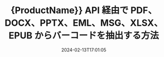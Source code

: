 ---
############################# Static ############################
layout: "auto-gen-parser"
date: 2024-02-13T17:01:05
draft: false
otherformats: ott pdf pps ppsx ppt pptx rtf tex vdx vsdm vsdx vssm vssx vstm vstx vsx

############################# Head ############################
head_title: "Java API 経由で Excel、Word、PDF、およびその他のドキュメントからバーコードを抽出します"
head_description: "GroupDocs.Parser for Java を使用すると、ソフトウェア開発者は、Java アプリ内の PDF、MS Excel、Word、PowerPoint、Outlook、OneNote などのドキュメントからバーコードを抽出できます。"

############################# Header ############################
title: "{ProductName}} API 経由で PDF、DOCX、PPTX、EML、MSG、XLSX、EPUB からバーコードを抽出する方法"
description: "GroupDocs.Parser for Java API を使用すると、ソフトウェア開発者は、PDF、Word (DOC、DOCX)、Excel (XLS、XLSX)、PowerPoint( PPT、{ 330})、Outlook (EML、MSG)、その他多くのドキュメントのページ領域。"
bg_image: "https://cms.admin.containerize.com/templates/aspose/App_Themes/V3/images/bg/header1.png"
bg_overlay: false
button:
    enable: true
    icon: "fas fa-arrow-down"
    label: "無料トライアルをダウンロード"
    link: "https://downloads.groupdocs.com/parser/java"

############################# SubMenu ############################
submenu:
    enable: true

    left:
        img_alt: "GroupDocs.Parser for Java"
        image: "https://cms.admin.containerize.com/templates/groupdocs/images/product-logos/90x90-noborder/groupdocs-parser-java.png"
        product: "GroupDocs.Parser"
        platform: "Java"

    middle:
        button:

            # button loop
            - link: "https://apireference.groupdocs.com/parser/java"
              text: "APIリファレンス"

            # button loop
            - link: "https://github.com/groupdocs-parser"
              text: "コード例"

            # button loop
            - link: "https://products.groupdocs.app/parser/family"
              text: "ライブデモ"

            # button loop
            - link: "https://purchase.groupdocs.com/pricing/parser/java"
              text: "価格設定"

    right:
        link_download: "https://downloads.groupdocs.com/parser"
        link_learn: "https://docs.groupdocs.com/parser/java"
        link_buy: "https://purchase.groupdocs.com"

############################# About ############################
about:
    enable: true
    title: "XLT ファイルからバーコードを抽出する方法 Java API?"
    content: |
        バーコード画像は、情報を視覚的なパターンにエンコードするために使用できる、一連の平行な黒い線とさまざまな幅の白いスペースで構成されます。これは 1970 年代に導入され、現在では商業ビジネスの普遍的な部分となっています。 GroupDocs.Parser for Java は、ソフトウェア プログラマーがさまざまな種類のドキュメントを解析し、そこからテキスト、画像、バーコードを抽出するためのアプリケーションを構築できるようにする強力な API です。 PDF、電子メール、電子ブック、Microsoft Office 形式などの最も一般的なドキュメント タイプのサポートが含まれています: Word (DOC、DOCX)、PowerPoint (PPT、{330 })、Excel (XLS、XLSX)、電子メール (EML、MSG) 形式など。 Java API には、プレーン テキストの抽出、構造化テキストの抽出、マークダウン形式のテキストの抽出、特定のページまたはページ領域からのテキストの抽出、文書からのバーコードの抽出、抽出など、ドキュメントの解析とデータ抽出に関連するいくつかの重要な機能のサポートが含まれています。メタデータや画像など。
        
        

############################# Steps ############################
steps:
    enable: true
    title_left: "Java の XLT からバーコードを抽出します"
    content_left: |
        [GroupDocs.Parser for Java](/ja/parser/java/) を使用すると、Java 開発者は、いくつかの簡単な手順を実装することで、XLT ファイルからバーコードを簡単に抽出できます。
        
        * 最初のドキュメントの [Parser](https://reference.groupdocs.com/net/parser/groupdocs.parser/parser) オブジェクトをインスタンス化します。
        * ファイルがバーコード抽出をサポートしているかどうかを確認します。
        * [getBarcodes](https://reference.groupdocs.com/parser/java/com.groupdocs.parser/parser/#getBarcodes--) メソッドを呼び出し、のコレクションを取得します。[PageBarcodeArea](https://reference.groupdocs.com/parser/java/com.groupdocs.parser.data/pagebarcodearea/) オブジェクト。
        * コレクションを反復処理して、バーコード値を取得します。

    title_right: "バーコード抽出の詳細"
    content_right: |
        * <a href="https://docs.groupdocs.com/parser/java/extract-barcodes-from-document/">文書からバーコードを抽出する方法</a>
        * <a href="https://docs.groupdocs.com/parser/java/extract-barcodes-from-document-page/">ドキュメントページからバーコードを抽出する方法</a>
        * <a href="https://docs.groupdocs.com/parser/java/extract-barcodes-from-document-page-area/">文書ページ領域からバーコードを抽出する方法</a>
    
    code: |
     {{% parser/additional-styles %}}
     {{< parser/code-parser title="Java サンプルコードを使用して XLT ファイルからバーコードを抽出する方法">}}

        ```java    
        // GroupDocs.Parser API を使用して XLT ファイルからバーコードを抽出します
        // Parserクラスのインスタンスを作成する
        try (Parser parser = new Parser(Constants.SamplePdfWithBarcodes)) {
            // // ファイルがバーコード抽出をサポートしているかどうかを確認します
            if (!parser.getFeatures().isBarcodes()) {
                System.out.println("このファイルはバーコード抽出をサポートしていません。");
                return;
            }

            // {steps.code.scan}
            Iterable<PageBarcodeArea> barcodes = parser.getBarcodes();

            // バーコードを反復処理する
            for (PageBarcodeArea barcode : barcodes) {
                // ページインデックスを印刷する
                System.out.println("Page: " + barcode.getPage().getIndex());
                // バーコード値を印刷する
                System.out.println("Value: " + barcode.getValue());
            }
        }
        ```
     {{< /parser/code-parser >}}

############################# More ############################
more:
    enable: true
    title_left: "システム要求"
    content_left: |
        GroupDocs.Parser for Java API は、すべての主要なプラットフォームとオペレーティング システムでサポートされています。以下のコードを実行する前に、次の前提条件がシステムにインストールされていることを確認してください。
        
        * オペレーティング システム: Microsoft Windows、Linux、MacOS
        * 開発環境: NetBeans, Intellij IDEA, Eclipse, etc.
        * フレームワーク
        * GroupDocs.Parser for Java の最新バージョンを [Maven](https://repository.groupdocs.com/webapp/#/artifacts/browse/tree/General/repo/com/groupdocs/groupdocs-parser) からダウンロードします

    title_right: "GroupDocs.Parser for Java を使用する理由"
    content_right: |
        * サポートされているドキュメントからのプレーン テキスト抽出のサポート    
        * ユーザー定義のテンプレートを使用したドキュメントの解析    
        * 構造化テキスト抽出を完全にサポート    
        * キーワードおよび正規表現によるテキスト検索    
        * 書式設定されたテキスト、メタデータ、画像、コンテナ、添付ファイルを抽出します    
        * サポートされている一部のドキュメント形式の目次を抽出します    
        * PDF ドキュメントからのフォーム データを解析する    
        * ドキュメントからハイパーリンクを抽出する   

############################# Demos ############################
demos:
    enable: true
    title: "ライブ デモ - オンライン XLT からバーコードを抽出"
    content: |
       [GroupDocs.Parser ライブ デモ](https://products.groupdocs.app/parser/barcodes/xlt) Web サイトにアクセスして、今すぐ XLT ファイルからバーコードを抽出してください。
       ライブデモには次のようなメリットがあります。
        
############################# About Formats ############################
about_formats:
    enable: true

############################# More Formats ############################
more_formats:
    enable: true
    title: "他のドキュメント形式からバーコードを抽出する"
    content: |
        Java ドキュメントは、ファイル形式と画像の API を解析してバーコードを抽出します。以下に示すように、いくつかの一般的なファイル形式のデータを抽出します。

############################# Back to top ###############################
back_to_top:
    enable: true
---